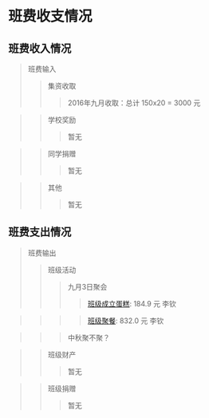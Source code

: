 # 班费收支情况
## 班费收入情况

> 班费输入
>> 集资收取
>>> 2016年九月收取：总计 150x20 = 3000 元

>> 学校奖励
>>> 暂无

>> 同学捐赠
>>> 暂无

>> 其他
>>> 暂无

## 班费支出情况
> 班费输出
>> 班级活动
>>> 九月3日聚会
>>>> [班级成立蛋糕](http://www.baidu.com/img/bdlogo.gif): 184.9 元 李钦

>>>> [班级聚餐](http://www.baidu.com/img/bdlogo.gif): 832.0 元 李钦

>>> 中秋聚不聚？

>> 班级财产
>>> 暂无

>> 班级捐赠
>>> 暂无